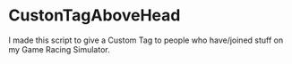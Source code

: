 # CustonTagAboveHead

I made this script to give a Custom Tag to people who have/joined stuff on my Game Racing Simulator.
